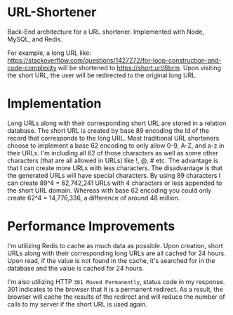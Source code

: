 # URL-Shortener

Back-End architecture for a URL shortener. Implemented with Node, MySQL, and Redis.

For example, a long URL like: https://stackoverflow.com/questions/1427272/for-loop-construction-and-code-complexity will be shortened to https://short.url/6brm. Upon visiting the short URL, the user will be redirected to the original long URL.

# Implementation

Long URLs along with their corresponding short URL are stored in a relation database. The short URL is created by base 89 encoding the Id of the record that corresponds to the long URL. Most traditional URL shorteners choose to implement a base 62 encoding to only allow 0-9, A-Z, and a-z in their URLs. I'm including all 62 of those characters as well as some other characters (that are all allowed in URLs) like !, @, # etc. The advantage is that I can create more URLs with less characters. The disadvantage is that the generated URLs will have special characters. By using 89 characters I can create 89^4 = 62,742,241 URLs with 4 characters or less appended to the short URL domain. Whereas with base 62 encoding you could only create 62^4 = 14,776,336, a difference of around 48 million.

# Performance Improvements

I'm utilizing Redis to cache as much data as possible. Upon creation, short URLs along with their corresponding long URLs are all cached for 24 hours. Upon read, if the value is not found in the cache, it's searched for in the database and the value is cached for 24 hours.

I'm also utilizing HTTP `301 Moved Permanently`, status code in my response. 301 indicates to the browser that it is a permanent redirect. As a result, the browser will cache the results of the redirect and will reduce the number of calls to my server if the short URL is used again.

